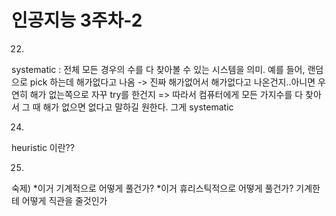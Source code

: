 # 인공지능 3주차-2

22)
systematic : 전체 모든 경우의 수를 다 찾아볼 수 있는 시스템을 의미.
예를 들어, 랜덤으로 pick 하는데 해가없다고 나옴 -> 진짜 해가없어서 해가없다고 나온건지..아니면 우연히 해가 없는쪽으로 자꾸 try를 한건지
=> 따라서 컴퓨터에게 모든 가지수를 다 찾아서 그 때 해가 없으면 없다고 말하길 원한다. 그게 systematic

24)
heuristic 이란??

25)
숙제)
*이거 기계적으로 어떻게 풀건가?
*이거 휴리스틱적으로 어떻게 풀건가?
기계한테 어떻게 직관을 줄것인가
